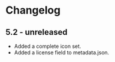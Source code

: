 Changelog
=========

5.2 - unreleased
--------------------

  * Added a complete icon set.
  * Added a license field to metadata.json.
